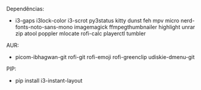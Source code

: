 Dependências:
 - i3-gaps i3lock-color i3-scrot py3status kitty dunst feh mpv micro nerd-fonts-noto-sans-mono imagemagick ffmpegthumbnailer highlight unrar zip atool poppler mlocate rofi-calc playerctl tumbler

AUR:
 - picom-ibhagwan-git rofi-git rofi-emoji rofi-greenclip udiskie-dmenu-git 

PIP:
 - pip install i3-instant-layout
